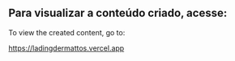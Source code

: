 Para visualizar a conteúdo criado, acesse: 
------------------------------------------
To view the created content, go to:

https://ladingdermattos.vercel.app
